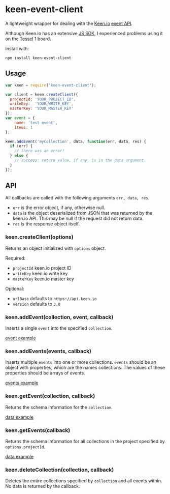 # keen-event-client

A lightweight wrapper for dealing with the [Keen.io](https://keen.io/) [event API](https://keen.io/docs/api/reference/).

Although Keen.io has an extensive [JS SDK](https://github.com/keen/keen-js), I experienced problems using it on the [Tessel](https://tessel.io/) 1 board.

Install with:

    npm install keen-event-client

## Usage

```js
var keen = require('keen-event-client');

var client = keen.createClient({
  projectId: 'YOUR_PROJECT_ID',
  writeKey:  'YOUR_WRITE_KEY',
  masterKey: 'YOUR_MASTER_KEY'
});
var event = {
    name: 'test event',
    items: 1
};

keen.addEvent('myCollection', data, function(err, data, res) {
  if (err) {
    // there was an error!
  } else {
    // success: return value, if any, is in the data argument.
  }
});

```


## API

All callbacks are called with the following arguments `err, data, res`.

* `err` is the error object, if any, otherwise null.
* `data` is the object deserialized from JSON that was returned by the keen.io API. This may be null if the request did not return data.
* `res` is the response object itself.

### keen.createClient(options)

Returns an object initialized with `options` object.

Required:
* `projectId` keen.io project ID
* `writeKey`  keen.io write key
* `masterKey` keen.io master key

Optional:
* `urlBase` defaults to `https://api.keen.io`
* `version` defaults to `3.0`

### keen.addEvent(collection, event, callback)

Inserts a single `event` into the specified `collection`.

[event example](https://keen.io/docs/api/reference/#post-request-body)


### keen.addEvents(events, callback)

Inserts multiple `events` into one or more collections. `events` should be an object with properties, which are the names collections.  The values of these properties should be arrays of events.

[events example](https://keen.io/docs/api/reference/#post-request-body-example-of-batch-event-posting)


### keen.getEvent(collection, callback)

Returns the schema information for the `collection`.

[data example](https://keen.io/docs/api/reference/#id14)


### keen.getEvents(callback)

Returns the schema information for all collections in the project specified by `options.projectId`.

[data example](https://keen.io/docs/api/reference/#query-string-parameters)


### keen.deleteCollection(collection, callback)

Deletes the entire collections specified by `collection` and all events within.  No data is returned by the callback.